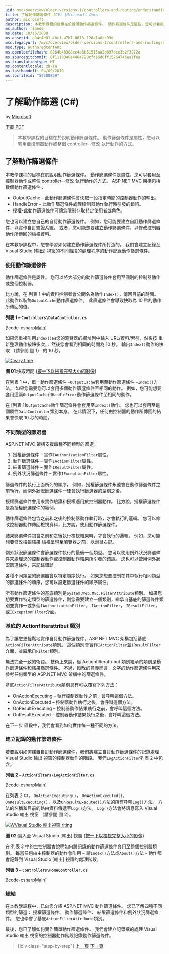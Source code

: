 ```yaml
---
uid: mvc/overview/older-versions-1/controllers-and-routing/understanding-action-filters-cs
title: 了解動作篩選條件 (C#) |Microsoft Docs
author: microsoft
description: 本教學課程的目標在於說明動作篩選條件。 動作篩選條件是屬性，您可以套用至控制器動作或整個控制器...
ms.author: riande
ms.date: 10/16/2008
ms.assetid: a94e4e81-40c1-47b7-8613-126a1a6cc93d
msc.legacyurl: /mvc/overview/older-versions-1/controllers-and-routing/understanding-action-filters-cs
msc.type: authoredcontent
ms.openlocfilehash: 8264b48388ee4a6b51515aa2b897ece3b2f3972a
ms.sourcegitcommit: 0f1119340e4464720cfd16d0ff15764746ea1fea
ms.translationtype: MT
ms.contentlocale: zh-TW
ms.lasthandoff: 04/09/2019
ms.locfileid: "59380869"
---
```

# <a name="understanding-action-filters-c"></a>了解動作篩選 (C#)

by [Microsoft](https://github.com/microsoft)

[下載 PDF](http://download.microsoft.com/download/e/f/3/ef3f2ff6-7424-48f7-bdaa-180ef64c3490/ASPNET_MVC_Tutorial_14_CS.pdf)

> 本教學課程的目標在於說明動作篩選條件。 動作篩選條件是屬性，您可以套用至控制器動作或整個 controller--修改 執行動作的方式。


## <a name="understanding-action-filters"></a>了解動作篩選條件

本教學課程的目標在於說明動作篩選條件。 動作篩選條件是屬性，您可以套用至控制器動作或整個 controller--修改 執行動作的方式。 ASP.NET MVC 架構包括數個動作篩選條件：

- OutputCache – 此動作篩選條件會快取一段指定時間的控制器動作的輸出。
- HandleError – 此動作篩選條件處理控制器動作執行時引發的錯誤。
- 授權-此動作篩選條件可讓您限制存取特定使用者或角色。

您也可以建立您自己的自訂動作篩選條件。 例如，您可能要建立自訂動作篩選條件，以實作自訂驗證系統。 或者，您可能想要建立動作篩選條件，以修改控制器動作所傳回的檢視資料。

在本教學課程中，您會學習如何建立動作篩選條件所打造的。 我們會建立記錄至 Visual Studio [輸出] 視窗的不同階段的處理程序的動作記錄動作篩選條件。

### <a name="using-an-action-filter"></a>使用動作篩選條件

動作篩選條件是屬性。 您可以將大部分的動作篩選條件套用至個別的控制器動作或整個控制器。

比方說，在 列表 1 中的資料控制者會公開名為動作`Index()`，傳回目前的時間。 此動作以裝飾`OutputCache`動作篩選條件。 此篩選條件會導致快取為 10 秒的動作所傳回的值。

**列表 1 – `Controllers\DataController.cs`**

[!code-csharp[Main](understanding-action-filters-cs/samples/sample1.cs)]

如果您重複叫用`Index()`由您的瀏覽器的網址列中輸入 URL/資料/索引，然後按 重新整理動作按鈕多次，，然後您會看到相同的時間為 10 秒。 輸出`Index()`動作的快取 （請參閱 圖 1） 的 10 秒。


[![Cvary time](understanding-action-filters-cs/_static/image2.png)](understanding-action-filters-cs/_static/image1.png)

**圖 01**:快取時間 ([按一下以檢視完整大小的影像](understanding-action-filters-cs/_static/image3.png))


在列表 1 中，單一動作篩選條件 –`OutputCache`套用至動作篩選條件 –`Index()`方法。 如果您需要您可以套用多個動作篩選條件至相同的動作。 例如，您可能想要套用這兩`OutputCache`和`HandleError`動作篩選條件至相同的動作。

在 [列表 1]`OutputCache`動作篩選條件會套用至`Index()`動作。 您也可以套用至這個屬性`DataController`類別本身。 在此情況下，任何由控制器的動作所傳回的結果會快取 10 秒的時間。

### <a name="the-different-types-of-filters"></a>不同類型的篩選器

ASP.NET MVC 架構支援四種不同類型的篩選：

1. 授權篩選條件 – 實作`IAuthorizationFilter`屬性。
2. 動作篩選條件 – 實作`IActionFilter`屬性。
3. 結果篩選條件 – 實作`IResultFilter`屬性。
4. 例外狀況篩選條件 – 實作`IExceptionFilter`屬性。

篩選條件的執行上面所列的順序。 例如，授權篩選條件永遠會在動作篩選條件之前執行，而例外狀況篩選條件一律會執行篩選器的型別之後。

授權篩選條件會用來實作驗證和授權適用於控制器動作。 比方說，授權篩選條件是為授權篩選條件的範例。

動作篩選條件包含之前和之後的控制器動作執行時，才會執行的邏輯。 您可以修改控制器動作傳回檢視資料，比方說，使用動作篩選條件。

結果篩選條件包含之前和之後執行檢視結果時，才會執行的邏輯。 例如，您可能想要修改檢視結果 檢視呈現至瀏覽器之前，以滑鼠右鍵。

例外狀況篩選條件會篩選條件執行的最後一個類型。 您可以使用例外狀況篩選條件來處理您的控制器動作或控制器動作結果所引發的錯誤。 您也可以使用例外狀況篩選條件，來記錄錯誤。

各種不同類型的篩選器會以特定順序執行。 如果您想要控制在其中執行相同類型的篩選條件的順序，您可以設定篩選條件的順序屬性。

所有動作篩選條件的基底類別是`System.Web.Mvc.FilterAttribute`類別。 如果您想要實作特定類型的篩選條件，則您需要建立一個類別，繼承自基底的篩選條件類別並實作一或多個`IAuthorizationFilter`， `IActionFilter`， `IResultFilter`，或`IExceptionFilter`介面。

### <a name="the-base-actionfilterattribute-class"></a>基底的 Actionfilterattribut 類別

為了讓您更輕鬆地實作自訂動作篩選條件，ASP.NET MVC 架構包括基底`ActionFilterAttribute`類別。 這個類別會實作`IActionFilter`並`IResultFilter`介面，並繼承自`Filter`類別。

無法完全一致的術語。 技術上來說，從 Actionfilterattribut 類別繼承的類別是動作篩選條件和結果篩選條件。 不過，鬆散的意義而言，文字的動作篩選條件用來參考任何類型的 ASP.NET MVC 架構中的篩選條件。

基底`ActionFilterAttribute`類別具有可以覆寫下列方法：

- OnActionExecuting – 執行控制器動作之前，會呼叫這個方法。
- OnActionExecuted – 控制器動作執行之後，會呼叫這個方法。
- OnResultExecuting – 控制器動作結果執行之前，會呼叫這個方法。
- OnResultExecuted – 控制器動作結果執行之後，會呼叫這個方法。

在下一步 區段中，我們會看到如何實作每一種不同的方法。

### <a name="creating-a-log-action-filter"></a>建立記錄的動作篩選條件

若要說明如何建置自訂動作篩選條件，我們將建立自訂動作篩選條件的記錄處理 Visual Studio 輸出 視窗的控制器動作的階段。 我們`LogActionFilter`列表 2 中包含。

**列表 2 – `ActionFilters\LogActionFilter.cs`**

[!code-csharp[Main](understanding-action-filters-cs/samples/sample2.cs)]

在列表 2 中， `OnActionExecuting()`， `OnActionExecuted()`， `OnResultExecuting()`，以及`OnResultExecuted()`方法的所有呼叫`Log()`方法。 方法的名稱和目前的路由資料傳遞至`Log()`方法。 `Log()`方法會將訊息寫入 Visual Studio 輸出 視窗 （請參閱 圖 2）。


[![WVisual Studio 輸出視窗 riting](understanding-action-filters-cs/_static/image5.png)](understanding-action-filters-cs/_static/image4.png)

**圖 02**:寫入至 Visual Studio [輸出] 視窗 ([按一下以檢視完整大小的影像](understanding-action-filters-cs/_static/image6.png))


在 列表 3 中的主控制器會說明如何將記錄的動作篩選條件套用至整個控制器類別。 每當任何由主控制器的動作會叫用 – 請`Index()`方法或`About()`方法 – 動作都會記錄到 Visual Studio [輸出] 視窗的處理階段。

**列表 3 – `Controllers\HomeController.cs`**

[!code-csharp[Main](understanding-action-filters-cs/samples/sample3.cs)]

### <a name="summary"></a>總結

在本教學課程中，已向您介紹 ASP.NET MVC 動作篩選條件。 您已了解四種不同類型的篩選： 授權篩選條件、 動作篩選條件、 結果篩選條件和例外狀況篩選條件。 您也學會了基底`ActionFilterAttribute`類別。

最後，您已了解如何實作簡單動作篩選條件。 我們會建立記錄檔的處理 Visual Studio 輸出 視窗的控制器動作階段記錄動作篩選條件。

> [!div class="step-by-step"]
> [上一頁](asp-net-mvc-routing-overview-cs.md)
> [下一頁](improving-performance-with-output-caching-cs.md)
